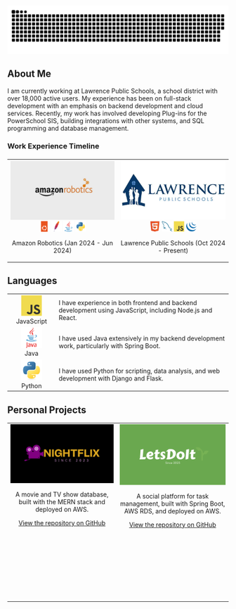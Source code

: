 <picture>
  <source media="(prefers-color-scheme: dark)" srcset="assets/github-user-contribution.svg" />
  <source media="(prefers-color-scheme: light)" srcset="assets/github-user-contribution.svg" />
  <img alt="github-snake" src="assets/github-user-contribution.svg" />
</picture>

## About Me

I am currently working at Lawrence Public Schools, a school district with over 18,000 active users. My experience has been on full-stack development with an emphasis on backend development and cloud services. Recently, my work has involved developing Plug-ins for the PowerSchool SIS, building integrations with other systems, and SQL programming and database management.

### Work Experience Timeline

<div align="center" style="margin-top: 20px;">

<table>
  <tr>
    <td align="center" width="300">
      <img src="assets/Amazon.png" alt="Amazon Robotics" width="300">
      <div align="center">
        <img src="https://raw.githubusercontent.com/devicons/devicon/master/icons/ubuntu/ubuntu-plain.svg" width="24" height="24" alt="Ubuntu" />
        <img src="https://raw.githubusercontent.com/devicons/devicon/master/icons/apache/apache-original.svg" width="24" height="24" alt="Apache" />
        <img src="https://raw.githubusercontent.com/devicons/devicon/master/icons/java/java-original.svg" width="24" height="24" alt="Java" />
        <img src="https://raw.githubusercontent.com/devicons/devicon/master/icons/python/python-original.svg" width="24" height="24" alt="Python" />
      </div>
      <p>Amazon Robotics (Jan 2024 - Jun 2024)</p>
    </td>
    <td align="center" width="300">
      <img src="assets/LPS.png" alt="Lawrence Public Schools" width="300">
      <div align="center">
        <img src="https://raw.githubusercontent.com/devicons/devicon/master/icons/html5/html5-original.svg" width="24" height="24" alt="HTML" />
        <img src="https://raw.githubusercontent.com/devicons/devicon/master/icons/mysql/mysql-original.svg" width="24" height="24" alt="SQL" />
        <img src="https://raw.githubusercontent.com/devicons/devicon/master/icons/javascript/javascript-original.svg" width="24" height="24" alt="JavaScript" />
        <img src="https://raw.githubusercontent.com/devicons/devicon/master/icons/jquery/jquery-original.svg" width="24" height="24" alt="jQuery" />
      </div>
      <p>Lawrence Public Schools (Oct 2024 - Present)</p>
    </td>
  </tr>
</table>

</div>

## Languages

<table>
  <tr>
    <td align="center" width="96">
      <img src="https://raw.githubusercontent.com/devicons/devicon/master/icons/javascript/javascript-original.svg" width="48" height="48" alt="JavaScript" />
      <br>JavaScript
    </td>
    <td>
      I have experience in both frontend and backend development using JavaScript, including Node.js and React.
    </td>
  </tr>
  <tr>
    <td align="center" width="96">
      <img src="https://raw.githubusercontent.com/devicons/devicon/master/icons/java/java-original-wordmark.svg" width="48" height="48" alt="Java" />
      <br>Java
    </td>
    <td>
      I have used Java extensively in my backend development work, particularly with Spring Boot.
    </td>
  </tr>
  <tr>
    <td align="center" width="96">
      <img src="https://raw.githubusercontent.com/devicons/devicon/master/icons/python/python-original.svg" width="48" height="48" alt="Python" />
      <br>Python
    </td>
    <td>
      I have used Python for scripting, data analysis, and web development with Django and Flask.
    </td>
  </tr>
</table>

## Personal Projects

<table align="center">
  <tr>
    <td align="center" width="300" style="vertical-align: top; height: 400px;">
      <a href="https://github.com/jsandoval1/Nightflix">
        <img src="assets/NightflixCard.png" width="300" alt="Nightflix">
      </a>
      <p>A movie and TV show database, built with the MERN stack and deployed on AWS.</p>
      <a href="https://github.com/jsandoval1/Nightflix">View the repository on GitHub</a>
    </td>
    <td align="center" width="300" style="vertical-align: top; height: 400px;">
      <a href="https://github.com/jsandoval1/LetsDoItApp">
        <img src="assets/LetsDoItCard.png" width="300" alt="LetsDoItApp">
      </a>
      <p>A social platform for task management, built with Spring Boot, AWS RDS, and deployed on AWS.</p>
      <a href="https://github.com/jsandoval1/LetsDoItApp">View the repository on GitHub</a>
    </td>
  </tr>
</table>

<!-- Snake Gif generator -->
<!--https://github.com/Platane/snk?tab=readme-ov-file-->
